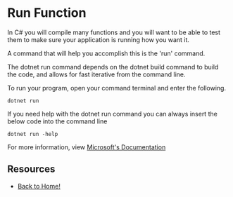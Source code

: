 # Run Function

In C# you will compile many functions and you will want to be able to test them to make sure your application is running how you want it.

A command that will help you accomplish this is the 'run' command.

The dotnet run command depends on the dotnet build command to build the code, and allows for fast iterative from the command line.

To run your program, open your command terminal and enter the following.

```
dotnet run
```

If you need help with the dotnet run command you can always insert the below code into the command line

```
dotnet run -help
```

For more information, view [Microsoft's Documentation](https://docs.microsoft.com/en-us/dotnet/core/tools/dotnet-run#:~:text=The%20dotnet%20run%20command%20provides,command%20to%20build%20the%20code.)

## Resources

- [Back to Home!](./README.md)
